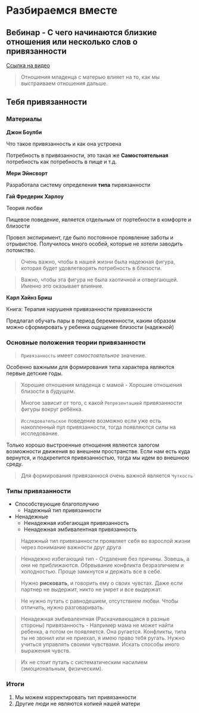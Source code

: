 # Разбираемся вместе

## Вебинар - С чего начинаются близкие отношения или несколько слов о привязанности

[Ссылка на видео](https://vk.com/video/@dtsznmos?z=video-111898236_456240375%2Fclub111898236%2Fpl_-111898236_-2)

> Отношения младенца с матерью влияет на то, как мы выстраиваем отношения дальше.

## Тебя привязанности

### Материалы 

**Джон Боулби**

Что такое привязанность и как она устроена

Потребность в привязанности, это такая же **Самостоятельная** потребность как потребность в пище и т.д.

**Мери Эйнсворт**

Разработала систему определения **типа** пирвязанности

**Гай Фредерик Харлоу**

Теория любви

Пищевое поведение, является отдельным от портебности в комфорте и близости

Провел экспиримент, где было постоянное проявление заботы и отрывистое. Получилось много особей, которые не хотели заводить потомство.

> Очень важно, чтобы в нашей жизни была надежная фигура, которая будет удовлетворять потребность в близости.

> Важно, чтобы эта фигура не была хаотичной и отвергающей. Именно это оказывает влияние.

**Карл Хайнз Бриш**

Книга: Терапия нарушеня привязанности привязанности

Предлагал обучать пары в период беременности, каким образом можно сформировать у ребенка ощущение близости (надежной)

### Основные положения теории привязанности

> `Привязанность` имеет *самостоятельное* значение.

Особенно важными для формирования типа характера являются первые детские годы.

> Хорошие отношения младенца с мамой - Хорошие отношения близости в *будущем*.

> Многое зависит от того, с какой `Репрезентацией` привязанности фигуры вокруг ребёнка.

> `Исследовательское` поведение возможно если уже есть накопленный пул привязанности, тогда появляются силы на исследование.

Только хорошо выстроенные отношения являются залогом возможности движения во внешнем пространстве. Если нам есть куда вернутся, и подкрепится привязанностью, тогда мы идем во внешнюю среду.

> Для формирования привязаннося очень важной является `Чуткость`

### Типы привязанности

- Способствующие благополучию
  - Надежный тип привязанности
- Ненадежные
  - Ненадежная избегающая привязанность
  - Ненадежная эмбивалентная привязанность

> Надежный тип привязанности проявляет себя во взрослой жизни через понимание важности друг друга

> Ненадежно избегающий тип - Отдаление без причины. Зовешь, а они не приближаются. Обрвывание конфликта безразличием и холодностью. Проще замкнутся и держать все в себе.

> Нужно **рисковать**, и говорить ему о своих чувстах. Даже если партнер не выдержит, никто не умрет и все выдержат.

> Не нужно путать с равнодешием, отсутствием любви. Чтобы отличить, нужно разговаривать.

> Ненадежная эмбивалентная (Раскачивающаяся в разные стороны) привязанность - Например мама не может найти ребенка, а потом он появляется. Она ругается. Конфликты, типа ты не звонил или не приехал, я имею право тебя ругать. Нужно учиться управлять своими чувствами. Искать способы иного выражения чувств.

> Их не стоит путать с систематическим насилием (эмоциональным, физическим). 

### Итоги

1. Мы можем корректировать тип привязанности
2. Другие люди не являются копией нашей матери